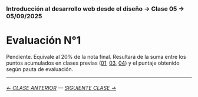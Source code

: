 ### Introducción al desarrollo web desde el diseño → Clase 05 → 05/09/2025 

# Evaluación N°1

Pendiente. Equivale al 20% de la nota final. Resultará de la suma entre los puntos acumulados en clases previas ([01](https://github.com/profesorfaco/opr/tree/main/clase-01), [03](https://github.com/profesorfaco/opr/tree/main/clase-03), [04](https://github.com/profesorfaco/opr/tree/main/clase-04)) y el puntaje obtenido según pauta de evaluación.

- - - - - - - 

###### [← CLASE ANTERIOR](https://github.com/profesorfaco/opr/tree/main/clase-04) — [SIGUIENTE CLASE →](https://github.com/profesorfaco/opr/tree/main/clase-06)
